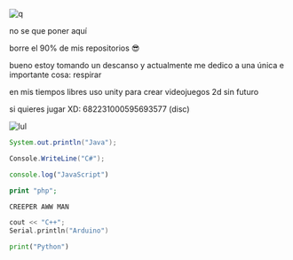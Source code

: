 ![q](https://komarev.com/ghpvc/?username=xNayra&label=Visitas&color=ff69b4)

no se que poner aquí

borre el 90% de mis repositorios 😎

bueno estoy tomando un descanso y actualmente me dedico a una única e importante cosa:
respirar

en mis tiempos libres uso unity para crear videojuegos 2d sin futuro 

si quieres jugar XD: 682231000595693577 (disc)

![lul](https://github-readme-stats.vercel.app/api?username=xNayra&show_icons=true&theme=omni)

  ```java
  System.out.println("Java"); 
  ```
  ```csharp
  Console.WriteLine("C#");
  ```
  ```js
  console.log("JavaScript")
  ```
  ```php
  print "php"; 
  ```
  ```html
  CREEPER AWW MAN
  ```
  ```cpp
  cout << "C++";
  Serial.println("Arduino")
  ```
  ```py
  print("Python")
  ```

